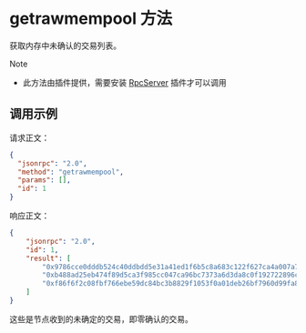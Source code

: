 # getrawmempool 方法

获取内存中未确认的交易列表。
> [!Note]
>
> - 此方法由插件提供，需要安装 [RpcServer](https://github.com/neo-project/neo-modules/releases) 插件才可以调用

## 调用示例

请求正文：

```json
{
  "jsonrpc": "2.0",
  "method": "getrawmempool",
  "params": [],
  "id": 1
}
```

响应正文：

```json
{
    "jsonrpc": "2.0",
    "id": 1,
    "result": [
        "0x9786cce0dddb524c40ddbdd5e31a41ed1f6b5c8a683c122f627ca4a007a7cf4e",
        "0xb488ad25eb474f89d5ca3f985cc047ca96bc7373a6d3da8c0f192722896c1cd7",
        "0xf86f6f2c08fbf766ebe59dc84bc3b8829f1053f0a01deb26bf7960d99fa86cd6"
    ]
}
```

这些是节点收到的未确定的交易，即零确认的交易。